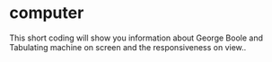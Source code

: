 # computer
This short coding will show you information about George Boole and Tabulating  machine on screen and the responsiveness on view..
